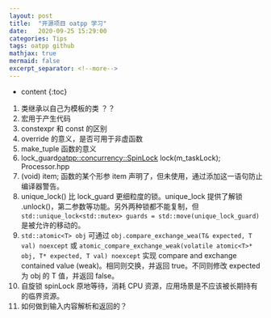 ```yaml
---
layout: post
title:  "开源项目 oatpp 学习"
date:   2020-09-25 15:29:00
categories: Tips
tags: oatpp github
mathjax: true
mermaid: false
excerpt_separator: <!--more-->
---
```


* content
{:toc}

1. 类继承以自己为模板的类 ？？
2. 宏用于产生代码
3. constexpr 和 const 的区别
4. override 的意义，是否可用于非虚函数
5. make_tuple 函数的意义
6. lock_guard<oatpp::concurrency::SpinLock> lock(m_taskLock); Processor.hpp
7. (void) item; 函数的某个形参 item 声明了，但未使用，通过添加这一语句防止编译器警告。
8. unique_lock() 比 lock_guard 更细粒度的锁。unique_lock 提供了解锁 .unlock()，第二参数等功能。另外两种锁都不能复制，但 `std::unique_lock<std::mutex> guards = std::move(unique_lock_guard)` 是被允许的移动的。
9. `std::atomic<T> obj` 可通过 `obj.compare_exchange_wea(T& expected, T val) noexcept` 或 `atomic_compare_exchange_weak(volatile atomic<T>* obj, T* expected, T val) noexcept` 实现 compare and exchange contained value (weak)。相同则交换，并返回 true。不同则修改 expected 为 obj 的 T 值，并返回 false。
10. 自旋锁 spinLock 原地等待，消耗 CPU 资源，应用场景是不应该被长期持有的临界资源。
11. 如何做到输入内容解析和返回的？